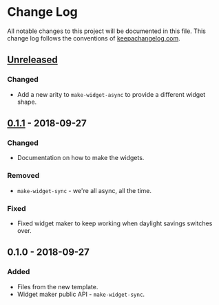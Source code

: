 # Change Log
All notable changes to this project will be documented in this file. This change log follows the conventions of [keepachangelog.com](http://keepachangelog.com/).

## [Unreleased]
### Changed
- Add a new arity to `make-widget-async` to provide a different widget shape.

## [0.1.1] - 2018-09-27
### Changed
- Documentation on how to make the widgets.

### Removed
- `make-widget-sync` - we're all async, all the time.

### Fixed
- Fixed widget maker to keep working when daylight savings switches over.

## 0.1.0 - 2018-09-27
### Added
- Files from the new template.
- Widget maker public API - `make-widget-sync`.

[Unreleased]: https://github.com/your-name/broadcast/compare/0.1.1...HEAD
[0.1.1]: https://github.com/your-name/broadcast/compare/0.1.0...0.1.1
